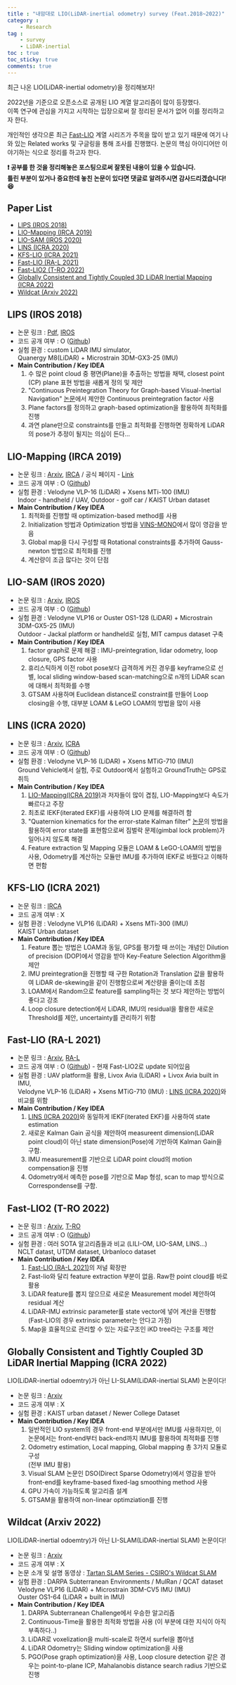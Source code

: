 ```yaml
---
title : "내맘대로 LIO(LiDAR-inertial odometry) survey (Feat.2018~2022)"
category :
    - Research
tag :
    - survey  
    - LiDAR-inertial
toc : true
toc_sticky: true
comments: true
---  
```


최근 나온 LIO(LiDAR-inertial odometry)을 정리해보자!  

2022년을 기준으로 오픈소스로 공개된 LIO 계열 알고리즘이 많이 등장했다.  
이쪽 연구에 관심을 가지고 시작하는 입장으로써 잘 정리된 문서가 없어 이를 정리하고자 한다.  

개인적인 생각으론 최근 [Fast-LIO](https://github.com/hku-mars/FAST_LIO) 계열 시리즈가 주목을 많이 받고 있기 때문에 여기 나와 있는 Related works 및 구글링을 통해 조사를 진행했다. 논문의 핵심 아이디어만 이야기하는 식으로 정리를 하고자 한다.  

**❗️ 공부를 한 것을 정리해놓은 포스팅으로써 잘못된 내용이 있을 수 있습니다.  
틀린 부분이 있거나 중요한데 놓친 논문이 있다면 댓글로 알려주시면 감사드리겠습니다! 😆**  

## Paper List  
- [LIPS (IROS 2018)](#lips-iros-2018)  
- [LIO-Mapping (IRCA 2019)](#lio-mapping-irca-2019)  
- [LIO-SAM (IROS 2020)](#lio-sam-iros-2020)  
- [LINS (ICRA 2020)](#lins-icra-2020)  
- [KFS-LIO (ICRA 2021)](#kfs-lio-icra-2021)  
- [Fast-LIO (RA-L 2021)](#fast-lio-ra-l-2021)  
- [Fast-LIO2 (T-RO 2022)](#fast-lio2-t-ro-2022)   
- [Globally Consistent and Tightly Coupled 3D LiDAR Inertial Mapping (ICRA 2022)](#globally-consistent-and-tightly-coupled-3d-lidar-inertial-mapping-icra-2022)  
- [Wildcat (Arxiv 2022)](#wildcat-arxiv-2022)  

## LIPS (IROS 2018)  
- 논문 링크 : [Pdf](http://udel.edu/~yuyang/downloads/geneva_iros2018.pdf), [IROS](https://ieeexplore.ieee.org/abstract/document/8594463)  
- 코드 공개 여부 : O ([Github](https://github.com/rpng/lips))  
- 실험 환경 : custom LiDAR IMU simulator,  
    Quanergy M8(LiDAR) + Microstrain 3DM-GX3-25 (IMU)  
- **Main Contribution / Key IDEA**  
    1. 수 많은 point cloud 중 평면(Plane)을 추출하는 방법을 채택, closest point (CP) plane 표현 방법을 새롭게 정의 및 제안  
    2. "Continuous Preintegration Theory for Graph-based Visual-Inertial Navigation" [논문](http://udel.edu/~ghuang/papers/tr_cpi.pdf)에서 제안한 Continuous preintegration factor 사용  
    3. Plane factors를 정의하고 graph-based optimization을 활용하여 최적화를 진행  
    4. 과연 plane만으로 constraints를 만들고 최적화를 진행하면 정확하게 LiDAR의 pose가 추정이 될지는 의심이 든다...  

## LIO-Mapping (IRCA 2019)  
- 논문 링크 : [Arxiv](https://arxiv.org/abs/1904.06993), [IRCA](https://ieeexplore.ieee.org/abstract/document/8793511) /  공식 페이지 - [Link](https://sites.google.com/view/lio-mapping)  
- 코드 공개 여부 : O ([Github](https://github.com/hyye/lio-mapping))  
- 실험 환경 : Velodyne VLP-16 (LiDAR) + Xsens MTi-100 (IMU)  
Indoor - handheld / UAV, Outdoor -  golf car / KAIST Urban dataset  
- **Main Contribution / Key IDEA**  
    1. 최적화를 진행할 때 optimization-based method를 사용   
    2. Initialization 방법과 Optimization 방법을 [VINS-MONO](https://taeyoung96.github.io/research/VINS_mono/)에서 많이 영감을 받음  
    3. Global map을 다시 구성할 때 Rotational constraints를 추가하여 Gauss-newton 방법으로 최적화를 진행  
    4. 계산량이 조금 많다는 것이 단점  

## LIO-SAM (IROS 2020)  

- 논문 링크 : [Arxiv](https://arxiv.org/abs/2007.00258), [IROS](https://ieeexplore.ieee.org/abstract/document/9341176)  
- 코드 공개 여부 : O ([Github](https://github.com/TixiaoShan/LIO-SAM))  
- 실험 환경 : Velodyne VLP16 or Ouster OS1-128 (LiDAR) + Microstrain 3DM-GX5-25 (IMU)  
Outdoor - Jackal platform or handheld로 실험, MIT campus dataset 구축 
- **Main Contribution / Key IDEA**  
    1. factor graph로 문제 해결 : IMU-preintegration, lidar odometry, loop closure, GPS factor 사용  
    2. 휴리스틱하게 이전 robot pose보다 급격하게 커진 경우를 keyframe으로 선별,  local sliding window-based scan-matching으로 n개의 LiDAR scan에 대해서 최적화를 수행  
    3. GTSAM 사용하며 Euclidean distance로 constraint를 만들어 Loop closing을 수행, 대부분 LOAM & LeGO LOAM의 방법을 많이 사용  

## LINS (ICRA 2020)  

- 논문 링크 : [Arxiv](https://arxiv.org/abs/1907.02233), [ICRA](https://ieeexplore.ieee.org/abstract/document/9197567)  
- 코드 공개 여부 : O ([Github](https://github.com/ChaoqinRobotics/LINS---LiDAR-inertial-SLAM))  
- 실험 환경 : Velodyne VLP-16 (LiDAR) + Xsens MTiG-710 (IMU)  
Ground Vehicle에서 실험, 주로 Outdoor에서 실험하고 GroundTruth는 GPS로 취득  
- **Main Contribution / Key IDEA**  
    1. [LIO-Mapping(ICRA 2019)](https://taeyoung96.github.io/research/LIO_review/#lio-mapping-irca-2019)과 저자들이 많이 겹침, LIO-Mapping보다 속도가 빠르다고 주장    
    2. 최초로 IEKF(iterated EKF)를 사용하여 LIO 문제를 해결하려 함  
    3. "Quaternion kinematics for the error-state Kalman filter" [논문](https://arxiv.org/abs/1711.02508)의 방법을 활용하여 error state를 표현함으로써 짐벌락 문제(gimbal lock problem)가 일어나지 않도록 해결  
    4. Feature extraction 및 Mapping 모듈은 LOAM & LeGO-LOAM의 방법을 사용, Odometry를 계산하는 모듈만 IMU를 추가하여 IEKF로 바꿨다고 이해하면 편함  


## KFS-LIO (ICRA 2021)  

- 논문 링크 : [IRCA](https://ieeexplore.ieee.org/document/9561324)  
- 코드 공개 여부 : X  
- 실험 환경 :   Velodyne VLP16 (LiDAR) + Xsens MTi-300 (IMU)  
KAIST Urban dataset  
- **Main Contribution / Key IDEA**  
     1. Feature 뽑는 방법은 LOAM과 동일, GPS를 평가할 때 쓰이는 개념인 Dilution of precision (DOP)에서 영감을 받아 Key-Feature Selection Algorithm을 제안    
     2. IMU preintegration을 진행할 때 구한 Rotation과 Translation 값을 활용하여 LiDAR de-skewing을 같이 진행함으로써 계산량을 줄이는데 초점  
     3. LOAM에서 Random으로 feature를 sampling하는 것 보다 제안하는 방법이 좋다고 강조  
     4. Loop closure detection에서 LiDAR, IMU의 residual을 활용한 새로운 Threshold를 제안, uncertainty를 관리하기 위함  

## Fast-LIO (RA-L 2021)  

- 논문 링크 : [Arxiv](https://arxiv.org/abs/2010.08196), [RA-L](https://ieeexplore.ieee.org/abstract/document/9372856)  
- 코드 공개 여부 : O ([Github](https://github.com/hku-mars/FAST_LIO)) - 현재 Fast-LIO2로 update 되어있음  
- 실험 환경 : UAV platform을 활용, Livox Avia (LiDAR) + Livox Avia built in IMU,  
Velodyne VLP-16 (LiDAR) + Xsens MTiG-710 (IMU) : [LINS (ICRA 2020)](#lins-icra-2020)와 비교를 위함  
- **Main Contribution / Key IDEA**  
    1. [LINS (ICRA 2020)](#lins-icra-2020)와 동일하게 IEKF(iterated EKF)를 사용하여 state estimation  
    2. 새로운 Kalman Gain 공식을 제안하여 measureent dimension(LiDAR point cloud)이 아닌 state dimension(Pose)에 기반하여 Kalman Gain을 구함.  
    3. IMU measurement를 기반으로 LiDAR point cloud의 motion compensation을 진행  
    4. Odometry에서 예측한 pose를 기반으로 Map 형성, scan to map 방식으로 Correspondense를 구함.  


## Fast-LIO2 (T-RO 2022)  

- 논문 링크 : [Arxiv](https://arxiv.org/abs/2107.06829), [T-RO](https://ieeexplore.ieee.org/document/9697912)  
- 코드 공개 여부 : O ([Github](https://github.com/hku-mars/FAST_LIO))  
- 실험 환경 : 여러 SOTA 알고리즘들과 비교 (LILI-OM, LIO-SAM, LINS...)  
NCLT datast, UTDM dataset, Urbanloco dataset  
- **Main Contribution / Key IDEA**  
    1. [Fast-LIO (RA-L 2021)](#fast-lio-ra-l-2021)의 저널 확장판  
    2. Fast-lio와 달리 feature extraction 부분이 없음. Raw한 point cloud를 바로 활용  
    3. LiDAR feature를 뽑지 않으므로 새로운 Measurement model 제안하여 residual 계산  
    4. LiDAR-IMU extrinsic parameter를 state vector에 넣어 계산을 진행함  
       (Fast-LIO의 경우 extrinsic parameter는 안다고 가정)  
    5. Map을 효율적으로 관리할 수 있는 자료구조인 iKD tree라는 구조를 제안  


## Globally Consistent and Tightly Coupled 3D LiDAR Inertial Mapping (ICRA 2022)  

LIO(LiDAR-inertial odoemtry)가 아닌 LI-SLAM(LiDAR-inertial SLAM) 논문이다!  

- 논문 링크 : [Arxiv](https://arxiv.org/abs/2202.00242)  
- 코드 공개 여부 : X  
- 실험 환경 : KAIST urban dataset / Newer College Dataset  
- **Main Contribution / Key IDEA**   
    1. 일반적인 LIO system의 경우 front-end 부분에서만 IMU를 사용하지만, 이 논문에서는 front-end부터 back-end까지 IMU를 활용하여 최적화를 진행  
    2. Odometry estimation, Local mapping, Global mapping 총 3가지 모듈로 구성  
       (전부 IMU 활용)  
    3. Visual SLAM 논문인 DSO(Direct Sparse Odometry)에서 영감을 받아 front-end를 keyframe-based fixed-lag smoothing method 사용  
    4. GPU 가속이 가능하도록 알고리즘 설계  
    5. GTSAM을 활용하여 non-linear optimziation를 진행  

## Wildcat (Arxiv 2022)  

LIO(LiDAR-inertial odoemtry)가 아닌 LI-SLAM(LiDAR-inertial SLAM) 논문이다!   

- 논문 링크 : [Arxiv](https://arxiv.org/abs/2205.12595)  
- 코드 공개 여부 : X  
- 논문 소개 및 설명 동영상 : [Tartan SLAM Series - CSIRO's Wildcat SLAM](https://youtu.be/YCE1Aj0k1UA)  
- 실험 환경  : DARPA Subterranean Environments / MulRan / QCAT dataset  
             Velodyne VLP16 (LiDAR) + Microstrain 3DM-CV5 IMU (IMU)  
             Ouster OS1-64 (LiDAR + built in IMU)  
- **Main Contribution / Key IDEA**   
    1. DARPA Subterranean Challenge에서 우승한 알고리즘  
    2. Continuous-Time을 활용한 최적화 방법을 사용 (이 부분에 대한 지식이 아직 부족하다..)  
    3. LiDAR로 voxelization을 multi-scale로 하면서 surfel을 뽑아냄  
    4. LiDAR Odometry는 Sliding window optimization을 사용  
    5. PGO(Pose graph optimization)을 사용, Loop closure detection 같은 경우는 point-to-plane ICP,  Mahalanobis distance search radius 기반으로 진행  

